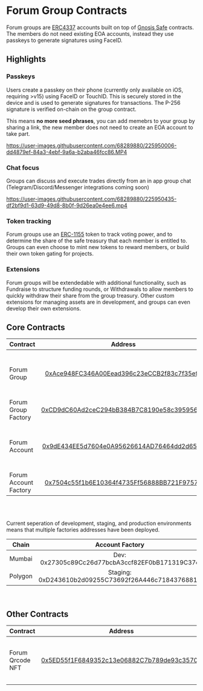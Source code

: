# Forum Group Contracts

Forum groups are [ERC4337](https://eips.ethereum.org/EIPS/eip-4337) accounts built on top of [Gnosis Safe](https://docs.gnosis.io/safe/docs/contracts_overview/) contracts. The members do not need existing EOA accounts, instead they use passkeys to generate signatures using FaceID.

## Highlights

### **Passkeys**

Users create a passkey on their phone (currently only available on iOS, requiring >v15) using FaceID or TouchID. This is securely stored in the device and is used to generate signatures for transactions. The P-256 signature is verified on-chain on the group contract.

This means **no more seed phrases**, you can add memebrs to your group by sharing a link, the new member does not need to create an EOA account to take part.

https://user-images.githubusercontent.com/68289880/225950006-dd4879ef-84a3-4ebf-9a6a-b2aba46fcc86.MP4

### **Chat focus**

Groups can discuss and execute trades directly from an in app group chat (Telegram/Discord/Messenger integrations coming soon)

https://user-images.githubusercontent.com/68289880/225950435-df2bf9d1-63d9-49d8-8b0f-9d26ea0e4ee6.mp4

### **Token tracking**

Forum groups use an [ERC-1155](https://eips.ethereum.org/EIPS/eip-1155) token to track voting power, and to determine the share of the safe treasury that each member is entitled to. Groups can even choose to mint new tokens to reward members, or build their own token gating for projects.

### **Extensions**

Forum groups will be extendedable with additional functionality, such as Fundraise to structure funding rounds, or Withdrawals to allow members to quickly withdraw their share from the group treasury. Other custom extensions for managing assets are in development, and groups can even develop their own extensions.

## Core Contracts

| Contract              |                                                            Address                                                            | Description                                     |
| :-------------------- | :---------------------------------------------------------------------------------------------------------------------------: | :---------------------------------------------- |
| Forum Group           | [0xAce948FC346A00Eead396c23eCCB2f83c7f35ef6](https://polygonscan.com/address/0xAce948FC346A00Eead396c23eCCB2f83c7f35ef6#code) | ERC4337 enabled safe with P-256 passkey members |
| Forum Group Factory   | [0xCD9dC60Ad2ceC294bB384B7C8190e58c39595694](https://polygonscan.com/address/0xCD9dC60Ad2ceC294bB384B7C8190e58c39595694#code) | Factory for Forum Groups                        |
| Forum Account         | [0x9dE434EE5d7604e0A95626614AD76464dd2d65E5](https://polygonscan.com/address/0x9dE434EE5d7604e0A95626614AD76464dd2d65E5#code) | ERC4337 enabled safe with P-256 passkey owner   |
| Forum Account Factory | [0x7504c55f1b6E10364f4735Ff56888BB721F97578](https://polygonscan.com/address/0x7504c55f1b6E10364f4735Ff56888BB721F97578#code) | Factory for Forum Accounts                      |

<br>
<br>

Current seperation of development, staging, and production environments means that multiple factories addresses have been deployed.

|  Chain  |                 **Account Factory**                 |                  **Group Factory**                  |
| :-----: | :-------------------------------------------------: | :-------------------------------------------------: |
| Mumbai  |   Dev: 0x27305c89Cc26d77bcbA3ccf82EF0bB171319C37e   |   Dev: 0xa780c7627205c39E4BA956f7ff1cc4Dc629EC5DC   |
| Polygon | Staging: 0xD243610b2d09255C73692f26A446c71843768819 | Staging: 0x3FAb616EAc9c4dB46B0273D8C3fBCdaA0fFf9254 |

</br>

## Other Contracts

| Contract              |                                                            Address                                                            | Description                                     |
| :-------------------- | :---------------------------------------------------------------------------------------------------------------------------: | :---------------------------------------------- |
| Forum Qrcode NFT           | [0x5ED55f1F6849352c13e06882C7b789de93c35700](https://polygonscan.com/address/0x5ED55f1F6849352c13e06882C7b789de93c35700#code) | Simple ERC721 NFT QR Code with Farcaster PFP |
 
